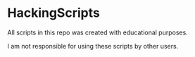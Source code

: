 # HackingScripts

All scripts in this repo was created with educational purposes.

I am not responsible for using these scripts by other users.
